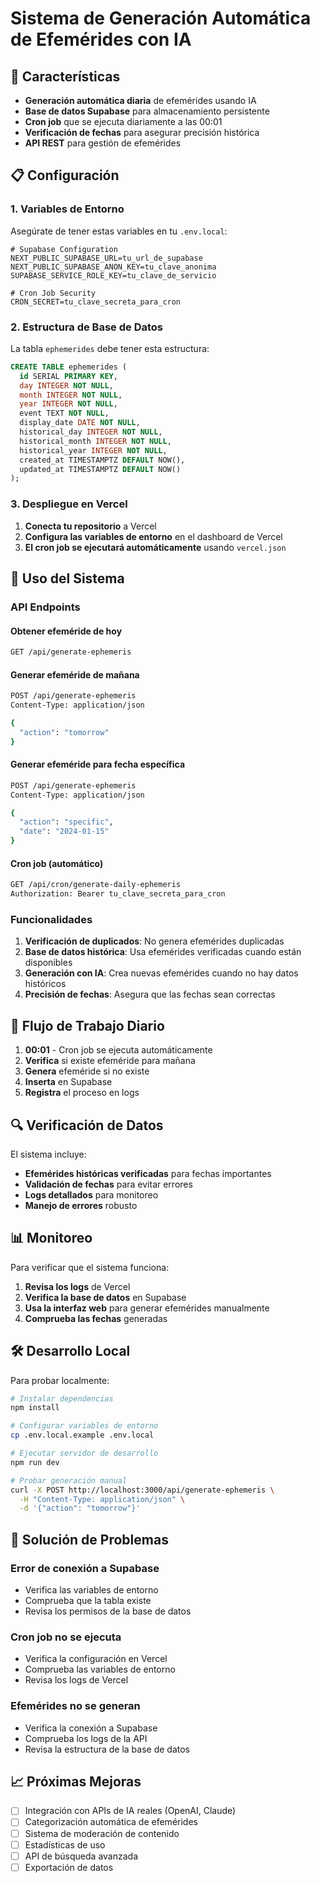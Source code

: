 # Sistema de Generación Automática de Efemérides con IA

## 🚀 Características

- **Generación automática diaria** de efemérides usando IA
- **Base de datos Supabase** para almacenamiento persistente
- **Cron job** que se ejecuta diariamente a las 00:01
- **Verificación de fechas** para asegurar precisión histórica
- **API REST** para gestión de efemérides

## 📋 Configuración

### 1. Variables de Entorno

Asegúrate de tener estas variables en tu `.env.local`:

```env
# Supabase Configuration
NEXT_PUBLIC_SUPABASE_URL=tu_url_de_supabase
NEXT_PUBLIC_SUPABASE_ANON_KEY=tu_clave_anonima
SUPABASE_SERVICE_ROLE_KEY=tu_clave_de_servicio

# Cron Job Security
CRON_SECRET=tu_clave_secreta_para_cron
```

### 2. Estructura de Base de Datos

La tabla `ephemerides` debe tener esta estructura:

```sql
CREATE TABLE ephemerides (
  id SERIAL PRIMARY KEY,
  day INTEGER NOT NULL,
  month INTEGER NOT NULL,
  year INTEGER NOT NULL,
  event TEXT NOT NULL,
  display_date DATE NOT NULL,
  historical_day INTEGER NOT NULL,
  historical_month INTEGER NOT NULL,
  historical_year INTEGER NOT NULL,
  created_at TIMESTAMPTZ DEFAULT NOW(),
  updated_at TIMESTAMPTZ DEFAULT NOW()
);
```

### 3. Despliegue en Vercel

1. **Conecta tu repositorio** a Vercel
2. **Configura las variables de entorno** en el dashboard de Vercel
3. **El cron job se ejecutará automáticamente** usando `vercel.json`

## 🔧 Uso del Sistema

### API Endpoints

#### Obtener efeméride de hoy
```bash
GET /api/generate-ephemeris
```

#### Generar efeméride de mañana
```bash
POST /api/generate-ephemeris
Content-Type: application/json

{
  "action": "tomorrow"
}
```

#### Generar efeméride para fecha específica
```bash
POST /api/generate-ephemeris
Content-Type: application/json

{
  "action": "specific",
  "date": "2024-01-15"
}
```

#### Cron job (automático)
```bash
GET /api/cron/generate-daily-ephemeris
Authorization: Bearer tu_clave_secreta_para_cron
```

### Funcionalidades

1. **Verificación de duplicados**: No genera efemérides duplicadas
2. **Base de datos histórica**: Usa efemérides verificadas cuando están disponibles
3. **Generación con IA**: Crea nuevas efemérides cuando no hay datos históricos
4. **Precisión de fechas**: Asegura que las fechas sean correctas

## 🎯 Flujo de Trabajo Diario

1. **00:01** - Cron job se ejecuta automáticamente
2. **Verifica** si existe efeméride para mañana
3. **Genera** efeméride si no existe
4. **Inserta** en Supabase
5. **Registra** el proceso en logs

## 🔍 Verificación de Datos

El sistema incluye:
- **Efemérides históricas verificadas** para fechas importantes
- **Validación de fechas** para evitar errores
- **Logs detallados** para monitoreo
- **Manejo de errores** robusto

## 📊 Monitoreo

Para verificar que el sistema funciona:

1. **Revisa los logs** de Vercel
2. **Verifica la base de datos** en Supabase
3. **Usa la interfaz web** para generar efemérides manualmente
4. **Comprueba las fechas** generadas

## 🛠️ Desarrollo Local

Para probar localmente:

```bash
# Instalar dependencias
npm install

# Configurar variables de entorno
cp .env.local.example .env.local

# Ejecutar servidor de desarrollo
npm run dev

# Probar generación manual
curl -X POST http://localhost:3000/api/generate-ephemeris \
  -H "Content-Type: application/json" \
  -d '{"action": "tomorrow"}'
```

## 🚨 Solución de Problemas

### Error de conexión a Supabase
- Verifica las variables de entorno
- Comprueba que la tabla existe
- Revisa los permisos de la base de datos

### Cron job no se ejecuta
- Verifica la configuración en Vercel
- Comprueba las variables de entorno
- Revisa los logs de Vercel

### Efemérides no se generan
- Verifica la conexión a Supabase
- Comprueba los logs de la API
- Revisa la estructura de la base de datos

## 📈 Próximas Mejoras

- [ ] Integración con APIs de IA reales (OpenAI, Claude)
- [ ] Categorización automática de efemérides
- [ ] Sistema de moderación de contenido
- [ ] Estadísticas de uso
- [ ] API de búsqueda avanzada
- [ ] Exportación de datos
